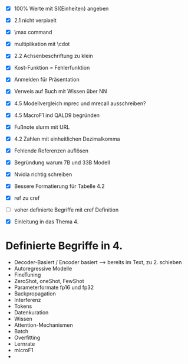 - [x] 100% Werte mit SI{Einheiten} angeben
- [x] 2.1 nicht verpixelt
- [x] \max command
- [x] multiplikation mit \cdot
- [x] 2.2 Achsenbeschriftung zu klein
- [x] Kost-Funktion = Fehlerfunktion

- [x] Anmelden für Präsentation
- [x] Verweis auf Buch mit Wissen über NN
- [x] 4.5 Modellvergleich mprec und mrecall ausschreiben?
- [x] 4.5 MacroF1 ind QALD9 begründen
- [x] Fußnote slurm mit URL
- [x] 4.2 Zahlen mit einheitlichen Dezimalkomma
- [x] Fehlende Referenzen auflösen
- [x] Begründung warum 7B und 33B Modell
- [x] Nvidia richtig schreiben
- [x] Bessere Formatierung für Tabelle 4.2
- [x] ref zu cref
- [ ] voher definierte Begriffe mit cref Definition
- [x] Einleitung in das Thema 4.


# Definierte Begriffe in 4.
- Decoder-Basiert / Encoder basiert --> bereits im Text, zu 2. schieben
- Autoregressive Modelle
- FineTuning
- ZeroShot, oneShot, FewShot
- Parameterformate fp16 und fp32
- Backpropagation
- Interferenz
- Tokens
- Datenkuration
- Wissen
- Attention-Mechanismen
- Batch
- Overfitting
- Lernrate
- microF1
- 